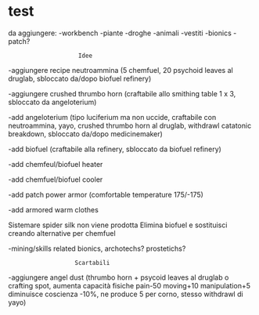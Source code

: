 # test
da aggiungere:
-workbench
-piante
-droghe
-animali
-vestiti
-bionics
-patch?

                        Idee
                        
-aggiungere recipe neutroammina (5 chemfuel, 20 psychoid leaves al druglab, sbloccato da/dopo biofuel refinery)

-aggiungere crushed thrumbo horn (craftabile allo smithing table 1 x 3, sbloccato da angeloterium)

-add angeloterium (tipo luciferium ma non uccide, craftabile con neutroammina, yayo, crushed thrumbo horn al druglab, withdrawl catatonic breakdown, sbloccato da/dopo medicinemaker)

-add biofuel (craftabile alla refinery, sbloccato da biofuel refinery)

-add chemfeul/biofuel heater

-add chemfuel/biofuel cooler

-add patch power armor (comfortable temperature 175/-175)

-add armored warm clothes

Sistemare spider silk non viene prodotta
Elimina biofuel e sostituisci creando alternative per chemfuel
 

-mining/skills related bionics, archotechs? prostetichs?

                       Scartabili
-aggiungere angel dust (thrumbo horn + psycoid leaves al druglab o crafting spot, aumenta capacità fisiche pain-50 moving+10 manipulation+5 diminuisce coscienza -10%, ne produce 5 per corno, stesso withdrawl di yayo)
